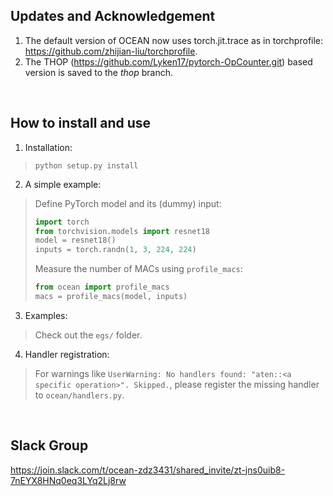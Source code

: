 <!-- # OCEAN: Operation Counter for Efficient Audio/Speech Processing Networks -->

## Updates and Acknowledgement

1. The default version of OCEAN now uses torch.jit.trace as in torchprofile: https://github.com/zhijian-liu/torchprofile.
2. The THOP (https://github.com/Lyken17/pytorch-OpCounter.git) based version is saved to the *thop* branch.

&nbsp;

## How to install and use

1. Installation:

> `python setup.py install`

2. A simple example:

> Define PyTorch model and its (dummy) input:
> ```python
> import torch
> from torchvision.models import resnet18
> model = resnet18()
> inputs = torch.randn(1, 3, 224, 224)
> ```
> Measure the number of MACs using `profile_macs`:
> ```python
> from ocean import profile_macs
> macs = profile_macs(model, inputs)
> ```

3. Examples:

> Check out the `egs/` folder.

4. Handler registration:

> For warnings like `UserWarning: No handlers found: "aten::<a specific operation>". Skipped.`, please register the missing handler to `ocean/handlers.py`.

&nbsp;

## Slack Group

https://join.slack.com/t/ocean-zdz3431/shared_invite/zt-jns0uib8-7nEYX8HNq0eq3LYq2Lj8rw
